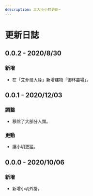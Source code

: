 ```yaml
---
description: 大大小小的更新~
---
```


# 更新日誌

## 0.0.2 - 2020/8/30

### 新增

* 在「艾菲爾大陸」新增建物「御林農場」。

## 0.0.1 - 2020/12/03

### 調整

* 移除了大部分人類。

### 更動

* 讓小玥更猛。

## 0.0.0 - 2020/10/06

### 新增

* 新增小玥外掛。




